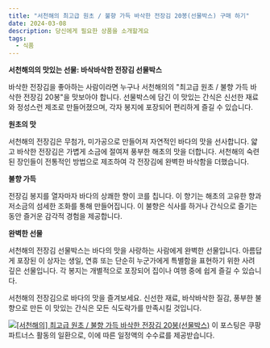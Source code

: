 ```yaml
---
title: "서천해의 최고급 원초 / 불향 가득 바삭한 전장김 20봉(선물박스) 구매 하기"
date: 2024-03-08
description: 당신에게 필요한 상품을 소개할게요
tags:
  - 식품
---
```

**서천해의의 맛있는 선물: 바삭바삭한 전장김 선물박스**

바삭한 전장김을 좋아하는 사람이라면 누구나 서천해의의 "최고급 원초 / 불향 가득 바삭한 전장김 20봉"을 맛보아야 합니다. 선물박스에 담긴 이 맛있는 간식은 신선한 재료와 정성스런 제조로 만들어졌으며, 각자 봉지에 포장되어 편리하게 즐길 수 있습니다.

**원초의 맛**

서천해의 전장김은 무첨가, 미가공으로 만들어져 자연적인 바다의 맛을 선사합니다. 얇고 바삭한 전장김은 가볍게 소금에 절여져 풍부한 해초의 맛을 더합니다. 서천해의 숙련된 장인들이 전통적인 방법으로 제조하여 각 전장김에 완벽한 바삭함을 더했습니다.

**불향 가득**

전장김 봉지를 열자마자 바다의 상쾌한 향이 코를 칩니다. 이 향기는 해초의 고유한 향과 저소금의 섬세한 조화를 통해 만들어집니다. 이 불향은 식사를 하거나 간식으로 즐기는 동안 즐거운 감각적 경험을 제공합니다.

**완벽한 선물**

서천해의 전장김 선물박스는 바다의 맛을 사랑하는 사람에게 완벽한 선물입니다. 아름답게 포장된 이 상자는 생일, 연휴 또는 단순히 누군가에게 특별함을 표현하기 위한 사려 깊은 선물입니다. 각 봉지는 개별적으로 포장되어 집이나 여행 중에 쉽게 즐길 수 있습니다.

서천해의 전장김으로 바다의 맛을 즐겨보세요. 신선한 재료, 바삭바삭한 질감, 풍부한 불향으로 만든 이 맛있는 간식은 모든 식도락가를 만족시킬 것입니다.


[![[서천해의] 최고급 원초 / 불향 가득 바삭한 전장김 20봉(선물박스)](https://i.imgur.com/81F7uro.png#center)](https://link.coupang.com/re/AFFSDP?lptag=AF5033054&pageKey=7709867648&itemId=20664242825&vendorItemId=84967455448&traceid=V0-153-74745728c95d8056&clickBeacon=Fj-mNLHDxFMavk5CFvVG8GP35gAZ7nDDAZecCwhjtigHCJcNQij5JkSCd4HOVIFIA2doudYQCoGSnoBN3XpR6oO7uppQCFExdiu5GchGU6uGluQQ98Kv5ID6WpCPFghxy4cRE5jE3A_qHmNlXsui9wo98ecPXzmqtAxeVZnReQYyfK8e-BoGI9lx1ceZGr-9DMjSS3Q8t1oeihFAywW4LrKe2P8Y3JUvAaqhjrzAL_pVasgUha6L0eBCEWO9jO6mh9it0SvBSnkcAK7gXC13Y0rC4fdUvXMUGSLtb_-5SJX34zl7f0aC18uXczSQTvRaaOFoM4DBBBpqPRhWB8d7NJJFlWanMxih_BWF9hhFytd8tZYnZM3gvBBGHZBNWDeMbpqcTWQ9qfoTsHIAztBCkPcemNF9a4sDG35d5x7FNDPg6RaHT9VJyeBWhBqv807Ka76PTi2Ju_W3S_CYJ7fe7J00ceAPG7U_APHgostRrY2-4gPuuvJcy97RIsDCbY7JCDIiPMF9CfU3r0K0o0OFeAyOMyGLo5wlBKp0zOFGI9sVLuw4IW9HiRLKosraeLBiqSFdaz0dsz7Wb0F6GWZpkOdhUkqWHnMQ9dsI-BXP2IPoGtyM3c5mY8T9gPhKalD-2jEN5pzO3X5WDWpxkMrXMLaa9cw3OMrLFH2-m16sfRWeaOU-Acirw0VxYLnU5pIX79ytQiVIW7KMjjZgaiNes8e5j5r2b6kgfJxExyQ1YPOKzvfcWfee0uQHVDIEQo6ujNNZiweCFMf7-PxQHVMCn2MGBRIflTuyGGlUWkobN0zmioVaJlM8SnFUCZo7iYxixiHwqzYezbffdIZCAbHRQXRdwhItEtQWrmDxLKO1cFCErMv2bvUFzH60Ht275UzIlybGT_YJr_GdrtRvzScLreyALrVbc_0C1zLm_IK1i8Cl1HeNsngQhCAWdGm7O3GAD64JlfAlvF-wFD26_QvE2lLvjr45oupgQnnzZKcf6TW8&requestid=20240308220402205051885580&token=31850C%7CMIXED)
이 포스팅은 쿠팡 파트너스 활동의 일환으로, 이에 따른 일정액의 수수료를 제공받습니다.


